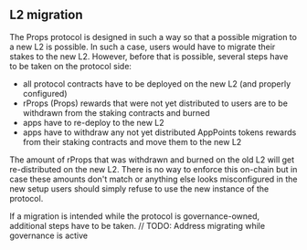 ## L2 migration

The Props protocol is designed in such a way so that a possible migration to a new L2 is possible. In such a case, users would have to migrate their stakes to the new L2. However, before that is possible, several steps have to be taken on the protocol side:

- all protocol contracts have to be deployed on the new L2 (and properly configured)
- rProps (Props) rewards that were not yet distributed to users are to be withdrawn from the staking contracts and burned
- apps have to re-deploy to the new L2
- apps have to withdraw any not yet distributed AppPoints tokens rewards from their staking contracts and move them to the new L2

The amount of rProps that was withdrawn and burned on the old L2 will get re-distributed on the new L2. There is no way to enforce this on-chain but in case these amounts don't match or anything else looks misconfigured in the new setup users should simply refuse to use the new instance of the protocol.

If a migration is intended while the protocol is governance-owned, additional steps have to be taken.
// TODO: Address migrating while governance is active

